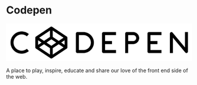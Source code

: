 # Codepen

[![Image of CodePen][codepen_logo]][codepen]

A place to play, inspire, educate and share our love of the front end side of the web.

[codepen]: https://codepen.io
[codepen_logo]: ./codepen.png
